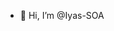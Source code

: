 - 👋 Hi, I’m @Iyas-SOA

<!---
Iyas-SOA/Iyas-SOA is a ✨ special ✨ repository because its `README.md` (this file) appears on your GitHub profile.
You can click the Preview link to take a look at your changes.
--->
